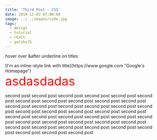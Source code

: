 ```yaml
---
title: 'Third Post - CSS'
date: 2018-12-03 07:00:00
image: ../../images/code.jpg
tags:
  - design
  - tutorial
  - rEaCt
  - gatsbyJS
---
```


<p>hover over &after underline on titles</p>
[I'm an inline-style link with title](https://www.google.com "Google's Homepage")
<div style="color:red;font-size:40px;">
asdasdadas
</div>
<!-- endexcerpt -->

<p>
second post second post second post second post second post second post second post second post second post second post second post second post second post second post second post second post second post second post second post second post second post second post second post second post second post second post second post second post second post second post second post second post second post second post second post second post second post second post second post second post second post second post
</p>
